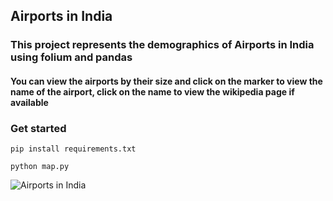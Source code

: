 
## Airports in India

### This project represents the demographics of Airports in India using folium and pandas

#### You can view the airports by their size and click on the marker to view the name of the airport, click on the name to view the wikipedia page if available

### Get started

```
pip install requirements.txt
```

```
python map.py
```


![Airports in India](https://user-images.githubusercontent.com/17086855/44790202-5c90e080-abbc-11e8-91e0-ea8070b8a67d.png)
